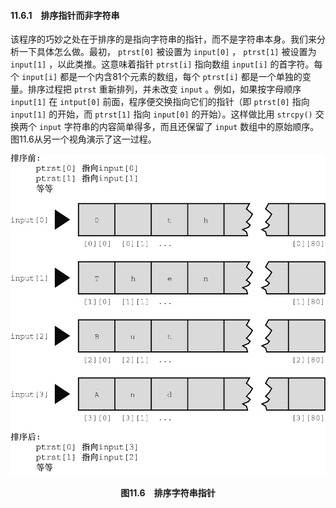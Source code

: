 #### 11.6.1　排序指针而非字符串

该程序的巧妙之处在于排序的是指向字符串的指针，而不是字符串本身。我们来分析一下具体怎么做。最初， `ptrst[0]` 被设置为 `input[0]` ， `ptrst[1]` 被设置为 `input[1]` ，以此类推。这意味着指针 `ptrst[i]` 指向数组 `input[i]` 的首字符。每个 `input[i]` 都是一个内含81个元素的数组，每个 `ptrst[i]` 都是一个单独的变量。排序过程把 `ptrst` 重新排列，并未改变 `input` 。例如，如果按字母顺序 `input[1]` 在 `intput[0]` 前面，程序便交换指向它们的指针（即 `ptrst[0]` 指向 `input[1]` 的开始，而 `ptrst[1]` 指向 `input[0]` 的开始）。这样做比用 `strcpy()` 交换两个 `input` 字符串的内容简单得多，而且还保留了 `input` 数组中的原始顺序。图11.6从另一个视角演示了这一过程。

![68.png](../images/68.png)
<center class="my_markdown"><b class="my_markdown">图11.6　排序字符串指针</b></center>

